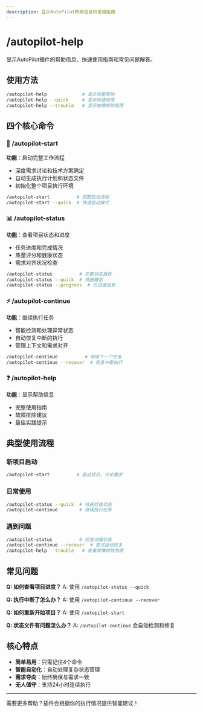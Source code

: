 ```yaml
---
description: 显示AutoPilot帮助信息和使用指南
---
```


# /autopilot-help
显示AutoPilot插件的帮助信息、快速使用指南和常见问题解答。

## 使用方法
```bash
/autopilot-help             # 显示完整帮助
/autopilot-help --quick     # 显示快速指南
/autopilot-help --trouble   # 显示故障排除指南
```

## 四个核心命令

### 🚀 /autopilot-start
**功能**：启动完整工作流程
- 深度需求讨论和技术方案确定
- 自动生成执行计划和状态文件
- 初始化整个项目执行环境

```bash
/autopilot-start          # 完整启动流程
/autopilot-start --quick  # 快速启动模式
```

### 📊 /autopilot-status
**功能**：查看项目状态和进度
- 任务进度和完成情况
- 质量评分和健康状态
- 需求对齐状况检查

```bash
/autopilot-status          # 完整状态报告
/autopilot-status --quick  # 快速概览
/autopilot-status --progress  # 仅进度信息
```

### ⚡ /autopilot-continue
**功能**：继续执行任务
- 智能检测和处理异常状态
- 自动恢复中断的执行
- 管理上下文和需求对齐

```bash
/autopilot-continue          # 继续下一个任务
/autopilot-continue --recover  # 恢复中断执行
```

### ❓ /autopilot-help
**功能**：显示帮助信息
- 完整使用指南
- 故障排除建议
- 最佳实践提示

## 典型使用流程

### 新项目启动
```bash
/autopilot-start          # 启动项目，讨论需求
```

### 日常使用
```bash
/autopilot-status --quick  # 快速检查状态
/autopilot-continue        # 继续执行任务
```

### 遇到问题
```bash
/autopilot-status          # 检查详细状态
/autopilot-continue --recover  # 尝试自动恢复
/autopilot-help --trouble   # 查看故障排除指南
```

## 常见问题

**Q: 如何查看项目进度？**
A: 使用 `/autopilot-status --quick`

**Q: 执行中断了怎么办？**
A: 使用 `/autopilot-continue --recover`

**Q: 如何重新开始项目？**
A: 使用 `/autopilot-start`

**Q: 状态文件有问题怎么办？**
A: `/autopilot-continue` 会自动检测和修复

## 核心特点
- **简单易用**：只需记住4个命令
- **智能自动化**：自动处理复杂状态管理
- **需求导向**：始终确保与需求一致
- **无人值守**：支持24小时连续执行

---

需要更多帮助？插件会根据你的执行情况提供智能建议！